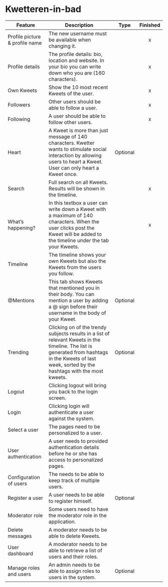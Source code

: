 # Kwetteren-in-bad

| Feature                        | Description                                                                                                                                                                                           |   Type   | Finished |
|--------------------------------|-------------------------------------------------------------------------------------------------------------------------------------------------------------------------------------------------------|:--------:|:--------:|
| Profile picture & profile name | The new username must be available when changing it.                                                                                                                                                  |          |    x     |
| Profile details                | The profile details: bio, location and website. In your bio you can write down who you are (160 characters).                                                                                          |          |    x     |
| Own Kweets                     | Show the 10 most recent Kweets of the user.                                                                                                                                                           |          |    x     |
| Followers                      | Other users should be able to follow a user.                                                                                                                                                          |          |    x     |
| Following                      | A user should be able to follow other users.                                                                                                                                                          |          |    x     |
| Heart                          | A Kweet is more than just message of 140 characters. Kwetter wants to stimulate social interaction by allowing users to heart a Kweet. User can only heart a Kweet once.                              | Optional |          |
| Search                         | Full search on all Kweets. Results will be shown in the timeline.                                                                                                                                     |          |    x     |
| What’s happening?              | In this textbox a user can write down a Kweet with a maximum of 140 characters. When the user clicks post the Kweet will be added to the timeline under the tab your Kweets.                          |          |    x     |
| Timeline                       | The timeline shows your own Kweets but also the Kweets from the users you follow.                                                                                                                     |          |          |
| @Mentions                      | This tab shows Kweets that mentioned you in their body. You can mention a user by adding a @ sign before their username in the body of your Kweet.                                                    | Optional |          |
| Trending                       | Clicking on of the trendy subjects results in a list of relevant Kweets in the timeline. The list is generated from hashtags in the Kweets of last week, sorted by the hashtags with the most kweets. | Optional |          |
| Logout                         | Clicking logout will bring you back to the login screen.                                                                                                                                              |          |          |
| Login                          | Clicking login will authenticate a user against the system.                                                                                                                                           |          |          |
| Select a user                  | The pages need to be personalized to a user.                                                                                                                                                          |          |          |
| User authentication            | A user needs to provided authentication details before he or she has access to personalized pages.                                                                                                    |          |          |
| Configuration of users         | The needs to be able to keep track of multiple users.                                                                                                                                                 |          |          |
| Register a user                | A user needs to be able to register himself.                                                                                                                                                          | Optional |          |
| Moderator role                 | Some users need to have the moderator role in the application.                                                                                                                                        |          |          |
| Delete messages                | A moderator needs to be able to delete Kweets.                                                                                                                                                        |          |          |
| User dashboard                 | A moderator needs to be able to retrieve a list of users and their roles.                                                                                                                             |          |          |
| Manage roles and users         | An admin needs to be able to assign roles to users in the system.                                                                                                                                     | Optional |          |
